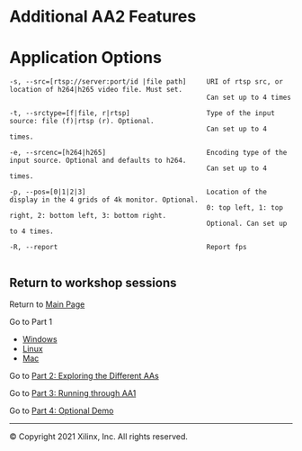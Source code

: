 # Additional AA2 Features

# Application Options
```
-s, --src=[rtsp://server:port/id |file path]     URI of rtsp src, or location of h264|h265 video file. Must set. 
                                                 Can set up to 4 times

-t, --srctype=[f|file, r|rtsp]                   Type of the input source: file (f)|rtsp (r). Optional. 
                                                 Can set up to 4 times.

-e, --srcenc=[h264|h265]                         Encoding type of the input source. Optional and defaults to h264. 
                                                 Can set up to 4 times.

-p, --pos=[0|1|2|3]                              Location of the display in the 4 grids of 4k monitor. Optional.
                                                 0: top left, 1: top right, 2: bottom left, 3: bottom right. 
                                                 Optional. Can set up to 4 times.
                                                 
-R, --report                                     Report fps
        
 ```

## Return to workshop sessions
Return to [Main Page](https://github.com/Xilinx/Xilinx_KV260_Workshop)

Go to Part 1
 - [Windows](https://github.com/Xilinx/Xilinx_KV260_Workshop/blob/main/Part%201:%20Setup%20Board.md)
 - [Linux](https://github.com/Xilinx/Xilinx_KV260_Workshop/blob/main/Linux%20set-up.md)
 - [Mac](https://github.com/Xilinx/Xilinx_KV260_Workshop/blob/main/Mac%20set-up.md)


Go to [Part 2: Exploring the Different AAs](https://github.com/Xilinx/Xilinx_KV260_Workshop/blob/main/Part%202:%20Exploring%20the%20Different%20AAs.md)

Go to [Part 3: Running through AA1](https://github.com/Xilinx/Xilinx_KV260_Workshop/blob/main/Part%203:%20Running%20through%20AA1.md)

Go to [Part 4: Optional Demo](https://github.com/Xilinx/Xilinx_KV260_Workshop/blob/main/Part%204:%20Optional%20Demo.md) 

------------------------------------------------------
&copy; Copyright 2021 Xilinx, Inc. All rights reserved.
